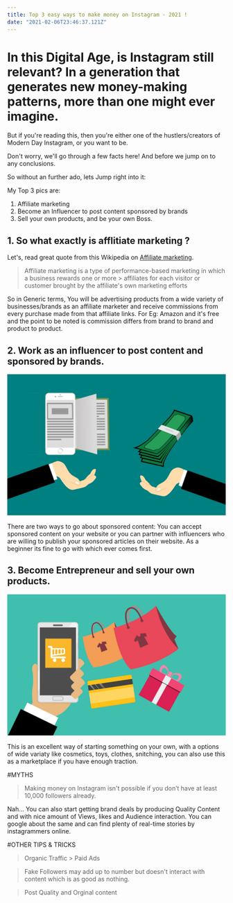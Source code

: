 ```yaml
---
title: Top 3 easy ways to make money on Instagram - 2021 !
date: "2021-02-06T23:46:37.121Z"
---
```


# In this Digital Age, is Instagram still relevant? In a generation that generates new money-making patterns, more than one might ever imagine.

But if you're reading this, then you're either one of the hustlers/creators of Modern Day Instagram, or you want to be.

Don't worry, we'll go through a few facts here! And before we jump on to any conclusions.

So without an further ado, lets Jump right into it:

My Top 3 pics are:

1.  Affiliate marketing
2.  Become an Influencer to post content sponsored by brands
3.  Sell your own products, and be your own Boss.

## 1. So what exactly is afflitiate marketing ?

Let's, read great quote from this Wikipedia on [Affiliate marketing](https://en.wikipedia.org/wiki/Affiliate_marketing).

> Affiliate marketing is a type of performance-based marketing in which a business rewards one or more > affiliates for each visitor or customer brought by the affiliate's own marketing efforts

So in Generic terms, You will be advertising products from a wide variety of businesses/brands as an affiliate marketer and receive commissions from every purchase made from that affiliate links. For Eg: Amazon and it's free and the point to be noted is commission differs from brand to brand and product to product.

## 2. Work as an influencer to post content and sponsored by brands.

![affiliate-marketing-money](./afflitiate.jpg)

There are two ways to go about sponsored content:
You can accept sponsored content on your website or you can partner with influencers who are willing to publish your sponsored articles on their website.
As a beginner its fine to go with which ever comes first.

## 3. Become Entrepreneur and sell your own products.

![sell-buy-own-products](./sellproducts.jpg)

This is an excellent way of starting something on your own, with a options of wide variaty like cosmetics, toys, clothes, snitching, you can also use this as a marketplace if you have enough traction.

#MYTHS

> Making money on Instagram isn't possible if you don’t have at least 10,000 followers already.

Nah... You can also start getting brand deals by producing Quality Content and with nice amount of Views, likes and Audience interaction. You can google about the same and can find plenty of real-time stories by instagrammers online.

#OTHER TIPS & TRICKS

> Organic Traffic > Paid Ads

> Fake Followers may add up to number but doesn't interact with content which is as good as nothing.

> Post Quality and Orginal content
